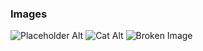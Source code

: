 ### Images

![Placeholder Alt](https://via.placeholder.com/600x300)
![Cat Alt](https://loremflickr.com/320/240/cat "Cat Tooltip")
![Broken Image](https://invalidurl/somefile.png "Broken Tooltip")
